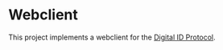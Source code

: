 # Webclient
This project implements a webclient for the [Digital ID Protocol](http://www.digitalid.net/protocol/).
